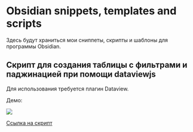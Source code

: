 # Obsidian snippets, templates and scripts

Здесь будут храниться мои сниппеты, скрипты и шаблоны для программы Obsidian.

## Скрипт для создания таблицы с фильтрами и паджинацией при помощи dataviewjs

Для использования требуется плагин Dataview.

Демо:

![](https://github.com/anareaty/obsidian-snippets-templates-and-scripts/assets/55949830/9493e508-0588-4b09-8ec0-bf8ffa06024e)

[Ссылка на скрипт](https://github.com/anareaty/obsidian-snippets-templates-and-scripts/blob/main/jataviewjs-table-with-filters-and-pagination.js)



